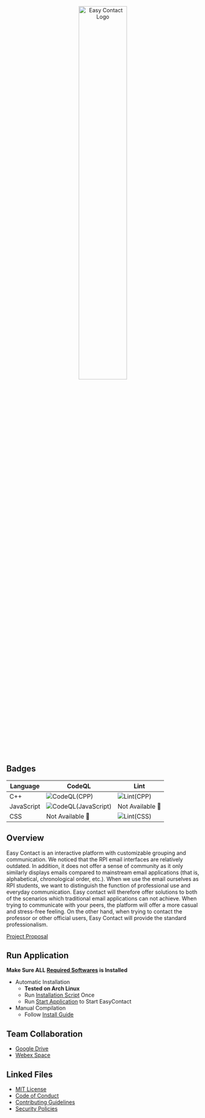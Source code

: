 <p align="center">
  <img src="https://github.com/RCOS-EasyContact/EasyContact/blob/R-MAIN/.FILES/LOGO/LOGO_NEW_SVG.svg" width="50%" title="Easy Contact Logo">
</p>

## Badges
| Language | CodeQL | Lint |
| -------- | ------ | ---- |
| C++ | ![CodeQL(CPP)](https://github.com/RCOS-EasyContact/EasyContact/actions/workflows/CodeQL(CPP).yml/badge.svg?branch=R-MAIN) | ![Lint(CPP)](https://github.com/RCOS-EasyContact/EasyContact/actions/workflows/Lint(CPP).yml/badge.svg?branch=R-MAIN) |
| JavaScript | ![CodeQL(JavaScript)](https://github.com/RCOS-EasyContact/EasyContact/actions/workflows/CodeQL(JavaScript).yml/badge.svg?branch=R-MAIN) | Not Available :no_entry_sign: |
| CSS | Not Available :no_entry_sign: | ![Lint(CSS)](https://github.com/RCOS-EasyContact/EasyContact/actions/workflows/Lint(CSS).yml/badge.svg?branch=R-MAIN) |

<!--
[![Github All Releases](https://img.shields.io/github/downloads/RCOS-EasyContact/EasyContact/total.svg)]()
-->

## Overview

Easy Contact is an interactive platform with customizable grouping and communication. We noticed that the RPI email interfaces are relatively outdated. In addition, it does not offer a sense of community as it only similarly displays emails compared to mainstream email applications (that is, alphabetical, chronological order, etc.). When we use the email ourselves as RPI students, we want to distinguish the function of professional use and everyday communication. Easy contact will therefore offer solutions to both of the scenarios which traditional email applications can not achieve. When trying to communicate with your peers, the platform will offer a more casual and stress-free feeling. On the other hand, when trying to contact the professor or other official users, Easy Contact will provide the standard professionalism.

[Project Proposal](.FILES/PROPOSAL/FALL2021.pdf)

## Run Application

**Make Sure ALL [Required Softwares](.FILES/WIKI/INSTALL-GUIDE.md#required-softwares) is Installed**
- Automatic Installation
  - **Tested on Arch Linux**
  - Run [Installation Script](.FILES/INSTALL.sh) Once
  - Run [Start Application](.FILES/STARTUP.sh) to Start EasyContact
- Manual Compilation
  - Follow [Install Guide](.FILES/WIKI/INSTALL-GUIDE.md)

## Team Collaboration

- [Google Drive](https://drive.google.com/drive/folders/1PN4iRY6Ssj9KtPzD5J1Yq-yM3hU2hdww?usp=sharing)
- [Webex Space]()

## Linked Files

- [MIT License](LICENSE.md)
- [Code of Conduct](.github/CODE_OF_CONDUCT.md)
- [Contributing Guidelines](.github/CONTRIBUTING.md)
- [Security Policies](.github/SECURITY.md)
